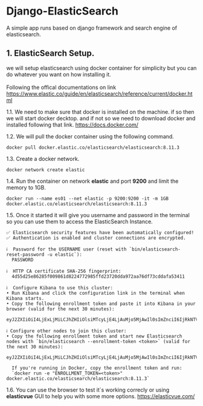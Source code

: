 # Django-ElasticSearch
A simple app runs based on django framework and search engine of elasticsearch.

## 1. ElasticSearch Setup. <br>
we will setup elasticsearch using docker container for simplicity but you can do whatever you want on how installing it. <br>
    <br>
Following the offical documentations on link https://www.elastic.co/guide/en/elasticsearch/reference/current/docker.html 
    
1.1. We need to make sure that docker is installed on the machine. if so then we will start docker decktop. and if not so we need to download docker and installed following that link. https://docs.docker.com/

1.2. We will pull the docker container using the following command.
~~~
docker pull docker.elastic.co/elasticsearch/elasticsearch:8.11.3
~~~  

1.3. Create a docker network. 
~~~
docker network create elastic
~~~

1.4. Run the container on network **elastic** and port **9200** and limit the memory to 1GB.
~~~
docker run --name es01 --net elastic -p 9200:9200 -it -m 1GB docker.elastic.co/elasticsearch/elasticsearch:8.11.3
~~~

1.5. Once it started it will give you username and password in the terminal so you can use them to access the ElasticSearch Instance.
~~~
✅ Elasticsearch security features have been automatically configured!
✅ Authentication is enabled and cluster connections are encrypted.

ℹ️  Password for the USERNAME user (reset with `bin/elasticsearch-reset-password -u elastic`):
  PASSWORD

ℹ️  HTTP CA certificate SHA-256 fingerprint:
  4d55d25e86285f009861d8224772985ffd23720dda972aa76df73cddafa53411

ℹ️  Configure Kibana to use this cluster:
• Run Kibana and click the configuration link in the terminal when Kibana starts.
• Copy the following enrollment token and paste it into Kibana in your browser (valid for the next 30 minutes):
  eyJ2ZXIiOiI4LjExLjMiLCJhZHIiOlsiMTcyLjE4LjAuMjo5MjAwIl0sImZnciI6IjRkNTVkMjVlODYyODVmMDA5ODYxZDgyMjQ3NzI5ODVmZmQyMzcyMGRkYTk3MmFhNzZkZjczY2RkYWZhNTM0MTEiLCJrZXkiOiJCNDhzd0l3QkRFN3FRV0dBS3RsVjo1dlpjQXB1MlFGZWRySTcwbDhPQWtBIn0=

ℹ️ Configure other nodes to join this cluster:
• Copy the following enrollment token and start new Elasticsearch nodes with `bin/elasticsearch --enrollment-token <token>` (valid for the next 30 minutes):
  eyJ2ZXIiOiI4LjExLjMiLCJhZHIiOlsiMTcyLjE4LjAuMjo5MjAwIl0sImZnciI6IjRkNTVkMjVlODYyODVmMDA5ODYxZDgyMjQ3NzI5ODVmZmQyMzcyMGRkYTk3MmFhNzZkZjczY2RkYWZhNTM0MTEiLCJrZXkiOiJCbzhzd0l3QkRFN3FRV0dBS3RsVjpKQ2o5U2ktTVF3bUVwVHZzZGFPcTFnIn0=

  If you're running in Docker, copy the enrollment token and run:
  `docker run -e "ENROLLMENT_TOKEN=<token>" docker.elastic.co/elasticsearch/elasticsearch:8.11.3`
~~~

1.6. You can use the browser to test it`s working correcly or using **elasticvue** GUI to help you with some more options.
https://elasticvue.com/




